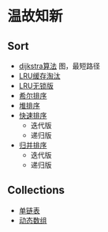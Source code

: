 # 温故知新
## Sort
* [dijkstra算法](src/sort/dijkstra.rs) 图，最短路径
* [LRU缓存淘汰](src/sort/lru.rs)
* [LRU无锁版](src/sort/lru_lockfree.rs)
* [希尔排序](src/sort/shell_sort.rs)
* [堆排序](/src/sort/heap_sort.rs) 
* [快速排序](src/sort/quick_sort.rs)
  * 迭代版
  * 递归版
* [归并排序](src/sort/merge_sort.rs)
  * 迭代版
  * 递归版

## Collections
* [单链表](src/collections/link_list.rs)
* [动态数组](src/collections/vec_array.rs)
